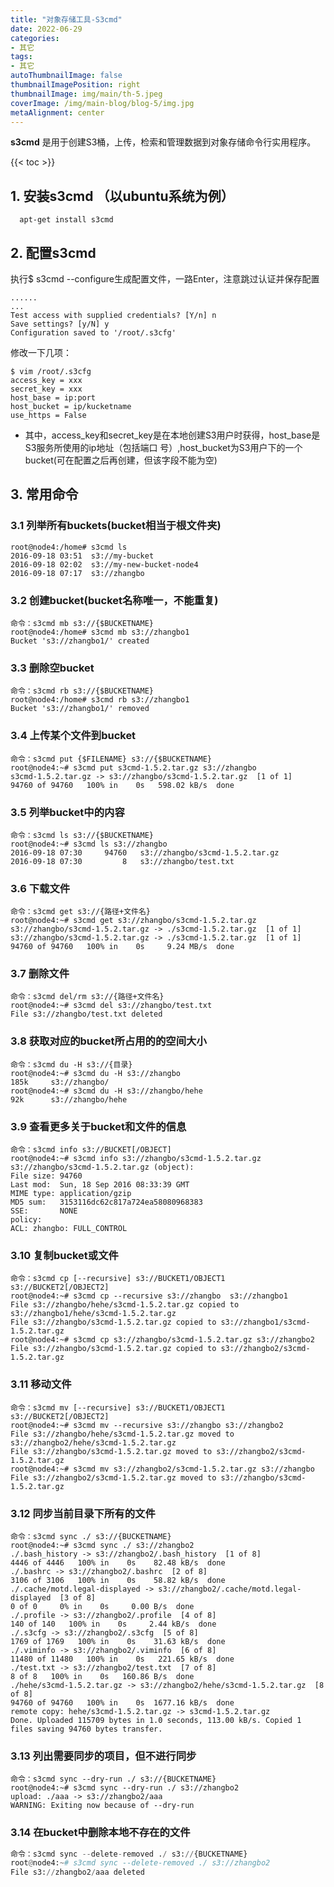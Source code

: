 ```yaml
---
title: "对象存储工具-S3cmd"
date: 2022-06-29
categories:
- 其它
tags:
- 其它
autoThumbnailImage: false
thumbnailImagePosition: right
thumbnailImage: img/main/th-5.jpeg
coverImage: /img/main-blog/blog-5/img.jpg
metaAlignment: center
---
```


**s3cmd** 是用于创建S3桶，上传，检索和管理数据到对象存储命令行实用程序。

<!--more-->

{{< toc >}}  

## 1. 安装s3cmd （以ubuntu系统为例）

```
  apt-get install s3cmd
```

## 2. 配置s3cmd
执行$ s3cmd --configure生成配置文件，一路Enter，注意跳过认证并保存配置

```
......
...
Test access with supplied credentials? [Y/n] n
Save settings? [y/N] y
Configuration saved to '/root/.s3cfg'
```
修改一下几项：
```
$ vim /root/.s3cfg
access_key = xxx
secret_key = xxx
host_base = ip:port
host_bucket = ip/kucketname
use_https = False
```
* 其中，access_key和secret_key是在本地创建S3用户时获得，host_base是S3服务所使用的ip地址（包括端口 号）,host_bucket为S3用户下的一个bucket(可在配置之后再创建，但该字段不能为空)

## 3. 常用命令

### 3.1 列举所有buckets(bucket相当于根文件夹)

```shell
root@node4:/home# s3cmd ls
2016-09-18 03:51  s3://my-bucket
2016-09-18 02:02  s3://my-new-bucket-node4
2016-09-18 07:17  s3://zhangbo
```

### 3.2 创建bucket(bucket名称唯一，不能重复)
```shell
命令：s3cmd mb s3://{$BUCKETNAME}
root@node4:/home# s3cmd mb s3://zhangbo1
Bucket 's3://zhangbo1/' created
```

### 3.3 删除空bucket
```shell
命令：s3cmd rb s3://{$BUCKETNAME}
root@node4:/home# s3cmd rb s3://zhangbo1
Bucket 's3://zhangbo1/' removed
```

### 3.4 上传某个文件到bucket
```shell
命令：s3cmd put {$FILENAME} s3://{$BUCKETNAME}
root@node4:~# s3cmd put s3cmd-1.5.2.tar.gz s3://zhangbo
s3cmd-1.5.2.tar.gz -> s3://zhangbo/s3cmd-1.5.2.tar.gz  [1 of 1]
94760 of 94760   100% in    0s   598.02 kB/s  done
```
### 3.5 列举bucket中的内容
```shell
命令：s3cmd ls s3://{$BUCKETNAME}
root@node4:~# s3cmd ls s3://zhangbo
2016-09-18 07:30     94760   s3://zhangbo/s3cmd-1.5.2.tar.gz
2016-09-18 07:30         8   s3://zhangbo/test.txt
```

### 3.6 下载文件
```shell
命令：s3cmd get s3://{路径+文件名}
root@node4:~# s3cmd get s3://zhangbo/s3cmd-1.5.2.tar.gz
s3://zhangbo/s3cmd-1.5.2.tar.gz -> ./s3cmd-1.5.2.tar.gz  [1 of 1]
s3://zhangbo/s3cmd-1.5.2.tar.gz -> ./s3cmd-1.5.2.tar.gz  [1 of 1]
94760 of 94760   100% in    0s     9.24 MB/s  done
```

### 3.7 删除文件
```shell
命令：s3cmd del/rm s3://{路径+文件名}
root@node4:~# s3cmd del s3://zhangbo/test.txt
File s3://zhangbo/test.txt deleted
```

### 3.8 获取对应的bucket所占用的的空间大小
```shell
命令：s3cmd du -H s3://{目录}
root@node4:~# s3cmd du -H s3://zhangbo
185k     s3://zhangbo/
root@node4:~# s3cmd du -H s3://zhangbo/hehe
92k      s3://zhangbo/hehe
```

### 3.9 查看更多关于bucket和文件的信息
```shell
命令：s3cmd info s3://BUCKET[/OBJECT]
root@node4:~# s3cmd info s3://zhangbo/s3cmd-1.5.2.tar.gz
s3://zhangbo/s3cmd-1.5.2.tar.gz (object):
File size: 94760
Last mod:  Sun, 18 Sep 2016 08:33:39 GMT
MIME type: application/gzip
MD5 sum:   3153116dc62c817a724ea58080968383
SSE:       NONE
policy:
ACL: zhangbo: FULL_CONTROL
```

### 3.10 复制bucket或文件
```shell
命令：s3cmd cp [--recursive] s3://BUCKET1/OBJECT1 s3://BUCKET2[/OBJECT2]
root@node4:~# s3cmd cp --recursive s3://zhangbo  s3://zhangbo1
File s3://zhangbo/hehe/s3cmd-1.5.2.tar.gz copied to s3://zhangbo1/hehe/s3cmd-1.5.2.tar.gz
File s3://zhangbo/s3cmd-1.5.2.tar.gz copied to s3://zhangbo1/s3cmd-1.5.2.tar.gz
root@node4:~# s3cmd cp s3://zhangbo/s3cmd-1.5.2.tar.gz s3://zhangbo2
File s3://zhangbo/s3cmd-1.5.2.tar.gz copied to s3://zhangbo2/s3cmd-1.5.2.tar.gz
```

### 3.11 移动文件
```shell
命令：s3cmd mv [--recursive] s3://BUCKET1/OBJECT1 s3://BUCKET2[/OBJECT2]
root@node4:~# s3cmd mv --recursive s3://zhangbo s3://zhangbo2
File s3://zhangbo/hehe/s3cmd-1.5.2.tar.gz moved to s3://zhangbo2/hehe/s3cmd-1.5.2.tar.gz
File s3://zhangbo/s3cmd-1.5.2.tar.gz moved to s3://zhangbo2/s3cmd-1.5.2.tar.gz
root@node4:~# s3cmd mv s3://zhangbo2/s3cmd-1.5.2.tar.gz s3://zhangbo
File s3://zhangbo2/s3cmd-1.5.2.tar.gz moved to s3://zhangbo/s3cmd-1.5.2.tar.gz
```

### 3.12 同步当前目录下所有的文件
```shell
命令：s3cmd sync ./ s3://{BUCKETNAME}
root@node4:~# s3cmd sync ./ s3://zhangbo2
./.bash_history -> s3://zhangbo2/.bash_history  [1 of 8]
4446 of 4446   100% in    0s    82.48 kB/s  done
./.bashrc -> s3://zhangbo2/.bashrc  [2 of 8]
3106 of 3106   100% in    0s    58.82 kB/s  done
./.cache/motd.legal-displayed -> s3://zhangbo2/.cache/motd.legal-displayed  [3 of 8]
0 of 0     0% in    0s     0.00 B/s  done
./.profile -> s3://zhangbo2/.profile  [4 of 8]
140 of 140   100% in    0s     2.44 kB/s  done
./.s3cfg -> s3://zhangbo2/.s3cfg  [5 of 8]
1769 of 1769   100% in    0s    31.63 kB/s  done
./.viminfo -> s3://zhangbo2/.viminfo  [6 of 8]
11480 of 11480   100% in    0s   221.65 kB/s  done
./test.txt -> s3://zhangbo2/test.txt  [7 of 8]
8 of 8   100% in    0s   160.86 B/s  done
./hehe/s3cmd-1.5.2.tar.gz -> s3://zhangbo2/hehe/s3cmd-1.5.2.tar.gz  [8 of 8]
94760 of 94760   100% in    0s  1677.16 kB/s  done
remote copy: hehe/s3cmd-1.5.2.tar.gz -> s3cmd-1.5.2.tar.gz
Done. Uploaded 115709 bytes in 1.0 seconds, 113.00 kB/s. Copied 1 files saving 94760 bytes transfer.
```

### 3.13 列出需要同步的项目，但不进行同步
```shell
命令：s3cmd sync --dry-run ./ s3://{BUCKETNAME}
root@node4:~# s3cmd sync --dry-run ./ s3://zhangbo2
upload: ./aaa -> s3://zhangbo2/aaa
WARNING: Exiting now because of --dry-run
```

### 3.14 在bucket中删除本地不存在的文件
```python
命令：s3cmd sync --delete-removed ./ s3://{BUCKETNAME}
root@node4:~# s3cmd sync --delete-removed ./ s3://zhangbo2
File s3://zhangbo2/aaa deleted
```
